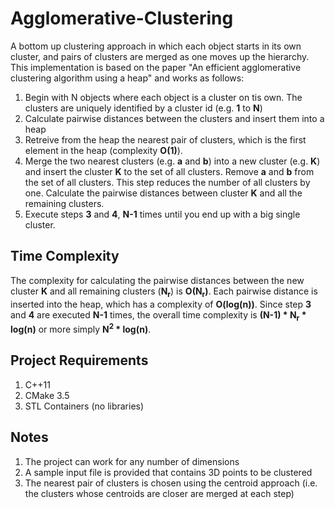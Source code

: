 # Agglomerative-Clustering
A bottom up clustering approach in which each object starts in
its own cluster, and pairs of clusters are merged as one moves up the
hierarchy. This implementation is based
 on the paper "An efficient agglomerative clustering algorithm using a heap" and works as
follows:

1. Begin with N objects where each object is a cluster on tis own.
   The clusters are uniquely identified by a cluster id (e.g. **1**
   to **N**)
2. Calculate pairwise distances between the clusters and insert
    them into a heap
3. Retreive from the heap the nearest pair of clusters, which is
    the first element in the heap (complexity **O(1)**).
4. Merge the two nearest clusters (e.g. **a** and **b**) into a new
    cluster (e.g. **K**) and insert the cluster **K** to the set of all clusters.
    Remove **a** and **b** from the set of all clusters. This step
    reduces the number of all clusters by one. Calculate the
    pairwise distances between cluster **K** and all the remaining
    clusters.
5. Execute steps **3** and **4**, **N-1** times until you end up with a big single
    cluster.

## Time Complexity
The complexity for calculating the pairwise  distances between the new
cluster **K** and all remaining clusters (**N<sub>r</sub>**) is
**O(N<sub>r</sub>)**. Each pairwise distance is inserted into the heap,
which has a complexity of **O(log(n))**. Since step **3** and **4** are
 executed **N-1** times, the overall time complexity is
 **(N-1) \* N<sub>r</sub> \* log(n)** or more simply
  **N<sup>2</sup>  \* log(n)**.

## Project Requirements
   1. C++11
   2. CMake 3.5
   3. STL Containers (no libraries)

## Notes
1. The project can work for any number of dimensions
2. A sample input file is provided that contains 3D points to be clustered
3. The nearest pair of clusters is chosen using the centroid approach
    (i.e. the clusters whose centroids are closer are merged at
    each step)


